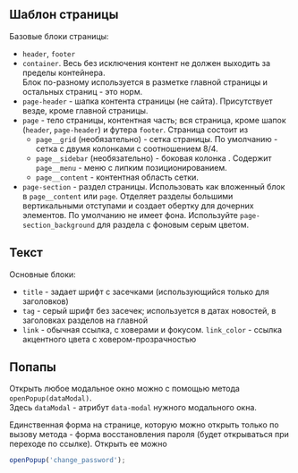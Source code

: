 ## Шаблон страницы
Базовые блоки страницы:
- `header`, `footer`
- `container`. Весь без исключения контент не должен выходить за пределы контейнера.  
  Блок по-разному используется в разметке главной страницы и остальных страниц -  это норм.
- `page-header` - шапка контента страницы (не сайта). Присутствует везде, кроме главной страницы.
- `page` - тело страницы, контентная часть; вся страница, кроме шапок (`header`, `page-header`) и футера `footer`.
  Страница состоит из 
  - `page__grid` (необязательно) - сетка страницы. 
    По умолчанию - сетка с двумя колонками с соотношением 8/4. 
  - `page__sidebar` (необязательно) - боковая колонка . Содержит `page__menu` - меню с липким позиционированием.
  - `page__content` - контентная область сетки.
- `page-section` - раздел страницы. Использовать как вложенный блок в `page__content` или `page`.
  Отделяет разделы большими вертикальными отступами и создает обертку для дочерних элементов.
  По умолчанию не имеет фона. Используйте `page-section_background` для раздела с фоновым серым цветом.

## Текст
Основные блоки:
- `title` - задает шрифт с засечками (использующийся только для заголовков)
- `tag` - серый шрифт без засечек; используется в датах новостей, в заголовках разделов на главной
- `link` - обычная ссылка, c ховерами и фокусом.
  `link_color` - ссылка акцентного цвета с ховером-прозрачностью  


## Попапы
Открыть любое модальное окно можно с помощью метода `openPopup(dataModal)`.   
Здесь `dataModal` - атрибут `data-modal` нужного модального окна. 

Единственная форма на странице, которую можно открыть только по вызову метода - форма восстановления пароля (будет открываться при переходе по ссылке). Открыть ее можно 
```js
openPopup('change_password');
```
